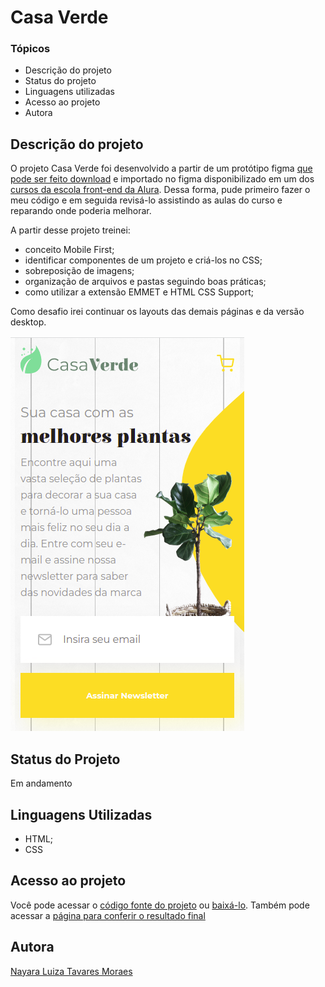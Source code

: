 # Casa Verde

### Tópicos

* Descrição do projeto
* Status do projeto
* Linguagens utilizadas 
* Acesso ao projeto
* Autora

## Descrição do projeto
O projeto Casa Verde foi desenvolvido a partir de um protótipo figma [que pode ser feito download](https://github.com/nalutm/casa-verde) e importado no figma disponibilizado em um dos [cursos da escola front-end da Alura](https://www.alura.com.br/escola-front-end). 
Dessa forma, pude primeiro fazer o meu código e em seguida revisá-lo assistindo as aulas do curso e reparando onde poderia melhorar.

A partir desse projeto treinei: 
* conceito Mobile First;
* identificar componentes de um projeto e criá-los no CSS;
* sobreposição de imagens;
* organização de arquivos e pastas seguindo boas práticas;
* como utilizar a extensão EMMET e HTML CSS Support;

Como desafio irei continuar os layouts das demais páginas e da versão desktop.

![imagem](./assets/img/mobile.png)

## Status do Projeto
Em andamento

## Linguagens Utilizadas
* HTML;
* CSS

## Acesso ao projeto
Você pode acessar o [código fonte do projeto](https://github.com/nalutm/casa-verde) ou [baixá-lo](https://github.com/nalutm/casa-verde/archive/refs/heads/main.zip). Também pode acessar a [página para conferir o resultado final](https://casa-verde.vercel.app/)

## Autora
[Nayara Luiza Tavares Moraes](https://github.com/nalutm)







